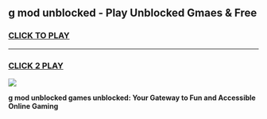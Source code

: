 
## g mod unblocked - Play Unblocked Gmaes & Free
<h3>
<a href="https://news.freeplayer.one?title=g_mod_unblocked&ref=16F">CLICK TO PLAY</a></h3>
<hr>

<h3>
<a href="https://news.freeplayer.one?title=g_mod_unblocked&ref=16F">CLICK 2 PLAY</a>
  
</h3>

<a href="https://news.freeplayer.one?title=g_mod_unblocked&ref=16F/"><img src="https://clearcache.store/games.png"></a>


**g mod unblocked games unblocked: Your Gateway to Fun and Accessible Online Gaming**
